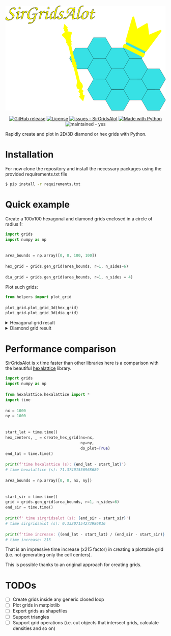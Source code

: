 

![icon.png](images%2Ficon.png)

<div align="center">

[![GitHub release](https://img.shields.io/github/release/gbene/SirGridsAlot?include_prereleases=&sort=semver&color=orange)](https://github.com/gbene/SirGridsAlot/releases/)
[![License](https://img.shields.io/badge/License-MIT-orange)](#license)
[![issues - SirGridsAlot](https://img.shields.io/github/issues/gbene/SirGridsAlot)](https://github.com/gbene/SirGridsAlot/issues)
[![Made with Python](https://img.shields.io/badge/Python->=3.10-orange?logo=python&logoColor=white)](https://python.org "Go to Python homepage")
![maintained - yes](https://img.shields.io/badge/maintained-yes-green)

</div>


Rapidly create and plot in 2D/3D diamond or hex grids with Python.



# Installation

For now clone the repository and install the necessary packages using the 
provided requirements.txt file

```sh
$ pip install -r requirements.txt
```


# Quick example

Create a 100x100 hexagonal and diamond grids enclosed in a circle of radius 1:

```python
import grids
import numpy as np


area_bounds = np.array([0, 0, 100, 100])

hex_grid = grids.gen_grid(area_bounds, r=1, n_sides=6)

dia_grid = grids.gen_grid(area_bounds, r=1, n_sides = 4)
```

Plot such grids:

```python
from helpers import plot_grid

plot_grid.plot_grid_3d(hex_grid)
plot_grid.plot_grid_3d(dia_grid)
```
<details>
<summary> Hexagonal grid result </summary>

![Hexagonal grid example](images/hex_grid.png)

</details>

<details>

<summary>Diamond grid result</summary>

![Diamond grid example](images/dia_grid.png)

</details>

# Performance comparison

SirGridsAlot is x time faster than other libraries here is a comparison 
with the beautiful [hexalattice](https://github.com/alexkaz2/hexalattice) library.


```python
import grids
import numpy as np

from hexalattice.hexalattice import *
import time

nx = 1000
ny = 1000


start_lat = time.time()
hex_centers, _ = create_hex_grid(nx=nx,
                                 ny=ny,
                                 do_plot=True)
end_lat = time.time()

print(f'time hexalattice (s): {end_lat - start_lat}')
# time hexalattice (s): 71.37401556968689

area_bounds = np.array([0, 0, nx, ny])


start_sir = time.time()
grid = grids.gen_grid(area_bounds, r=1, n_sides=6)
end_sir = time.time()

print(f' time sirgridsalot (s): {end_sir - start_sir}')
# time sirgridsalot (s): 0.33207154273986816

print(f'time increase: {(end_lat - start_lat) / (end_sir - start_sir)}')
# time increase: 215
```
That is an impressive time increase (x215 factor) in creating a plottable grid (i.e. not generating only the cell centers).

This is possible thanks to an original approach for creating grids.  

# TODOs

+ [ ] Create grids inside any generic closed loop
+ [ ] Plot grids in matplotlib
+ [ ] Export grids as shapefiles
+ [ ] Support triangles
+ [ ] Support grid operations (i.e. cut objects that intersect grids, calculate densities and so on)